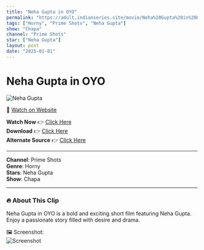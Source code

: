 ```yaml
---
title: "Neha Gupta in OYO"
permalink: "https://adult.indianseries.site/movie/Neha%20Gupta%20in%20OYO"
tags: ["Horny", "Prime Shots", "Neha Gupta"]
show: "Chapa"
channel: "Prime Shots"
star: ["Neha Gupta"]
layout: post
date: "2025-01-01"
---
```


# Neha Gupta in OYO

![Neha Gupta](https://shorts.desisins.com/wp-content/uploads/2024/07/Chapa-PrimeShots-NEha-Gupta-DesiSins.com_.jpg)

🔗 [Watch on Website](https://adult.indianseries.site/movie/Neha%20Gupta%20in%20OYO)

**Watch Now** 👉 [Click Here](https://adult.indianseries.site/movie/Neha%20Gupta%20in%20OYO)  
**Download** 👉 [Click Here](https://adult.indianseries.site/movie/Neha%20Gupta%20in%20OYO)  
**Alternate Source** 👉 [Click Here](https://adult.indianseries.site/movie/Neha%20Gupta%20in%20OYO)

---

**Channel**: Prime Shots  
**Genre**: Horny  
**Stars**: Neha Gupta  
**Show**: Chapa

---

### 🔥 About This Clip

Neha Gupta in OYO is a bold and exciting short film featuring Neha Gupta. Enjoy a passionate story filled with desire and drama.
 
🖼️ Screenshot:  
![Screenshot](https://shorts.desisins.com/wp-content/uploads/2024/07/Chapa-PrimeShots-NEha-Gupta-DesiSins.com_.jpg)
